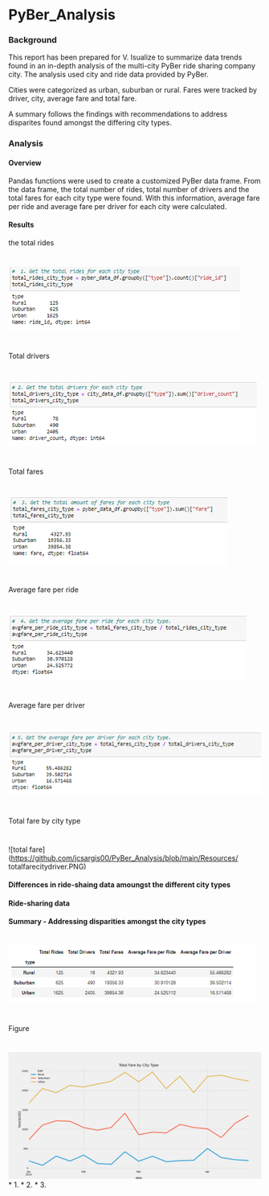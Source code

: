 # PyBer_Analysis
### Background
This report has been prepared for V. Isualize to summarize data trends found in an in-depth
analysis of the multi-city PyBer ride sharing company city.  The analysis used city and 
ride data provided by PyBer.

Cities were categorized as urban, suburban or rural.
Fares were tracked by driver, city, average fare and total fare.

A summary follows the findings with recommendations to address disparites found amongst the differing city types.
### Analysis
#### Overview
Pandas functions were used to create a customized PyBer data frame.  From the data frame,
the total number of rides, total number of drivers and the total fares for each city type 
were found.  With this information, average fare per ride and average fare per driver 
for each city were calculated.
#### Results

the total rides
#
![total rider](https://github.com/jcsargis00/PyBer_Analysis/blob/main/Resources/totalrides.PNG)
#
Total drivers
#
![total drivers](https://github.com/jcsargis00/PyBer_Analysis/blob/main/Resources/totaldrivers.PNG)
#
Total fares
#
![total fare](https://github.com/jcsargis00/PyBer_Analysis/blob/main/Resources/totalfares.PNG)
#
Average fare per ride
#
![avg fare ride](https://github.com/jcsargis00/PyBer_Analysis/blob/main/Resources/avgfarperide.PNG)
#
Average fare per driver
#
![avg fare driver](https://github.com/jcsargis00/PyBer_Analysis/blob/main/Resources/avgfareperdriver.PNG)
#
Total fare by city type
#
![total fare](https://github.com/jcsargis00/PyBer_Analysis/blob/main/Resources/
totalfarecitydriver.PNG)

#### Differences in ride-shaing data amoungst the different city types
#### Ride-sharing data

#### Summary - Addressing disparities amongst the city types
#
![summary](https://github.com/jcsargis00/PyBer_Analysis/blob/main/Resources/summary.PNG)
#
Figure
#
![Summary figure](https://github.com/jcsargis00/PyBer_Analysis/blob/main/analysis/PyBer_fare_summary.png)
    * 1.
    * 2.
    * 3.